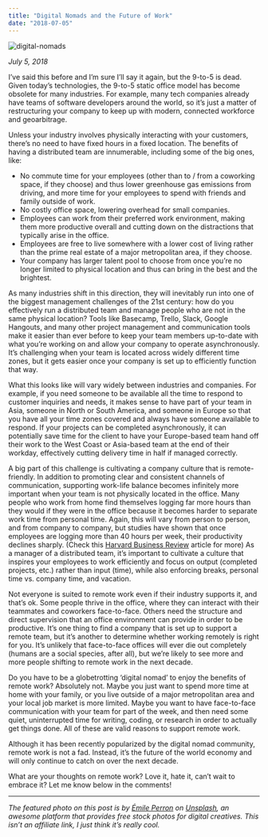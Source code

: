 ```yaml
---
title: "Digital Nomads and the Future of Work"
date: "2018-07-05"
---
```


![digital-nomads](https://images.unsplash.com/photo-1484417894907-623942c8ee29?ixlib=rb-0.3.5&ixid=eyJhcHBfaWQiOjEyMDd9&s=3f1d38bbdda690e28a81673c06325075&auto=format&fit=crop&w=1489&q=80)

_July 5, 2018_

I’ve said this before and I’m sure I’ll say it again, but the 9-to-5 is dead. Given today’s technologies, the 9-to-5 static office model has become obsolete for many industries. For example, many tech companies already have teams of software developers around the world, so it’s just a matter of restructuring your company to keep up with modern, connected workforce and geoarbitrage.

Unless your industry involves physically interacting with your customers, there’s no need to have fixed hours in a fixed location. The benefits of having a distributed team are innumerable, including some of the big ones, like:

* No commute time for your employees (other than to / from a coworking space, if they choose) and thus lower greenhouse gas emissions from driving, and more time for your employees to spend with friends and family outside of work.
* No costly office space, lowering overhead for small companies.
* Employees can work from their preferred work environment, making them more productive overall and cutting down on the distractions that typically arise in the office.
* Employees are free to live somewhere with a lower cost of living rather than the prime real estate of a major metropolitan area, if they choose.
* Your company has larger talent pool to choose from once you’re no longer limited to physical location and thus can bring in the best and the brightest.

As many industries shift in this direction, they will inevitably run into one of the biggest management challenges of the 21st century: how do you effectively run a distributed team and manage people who are not in the same physical location? Tools like Basecamp, Trello, Slack, Google Hangouts, and many other project management and communication tools make it easier than ever before to keep your team members up-to-date with what you’re working on and allow your company to operate asynchronously. It’s challenging when your team is located across widely different time zones, but it gets easier once your company is set up to efficiently function that way.

What this looks like will vary widely between industries and companies. For example, if you need someone to be available all the time to respond to customer inquiries and needs, it makes sense to have part of your team in Asia, someone in North or South America, and someone in Europe so that you have all your time zones covered and always have someone available to respond. If your projects can be completed asynchronously, it can potentially save time for the client to have your Europe-based team hand off their work to the West Coast or Asia-based team at the end of their workday, effectively cutting delivery time in half if managed correctly.

A big part of this challenge is cultivating a company culture that is remote-friendly. In addition to promoting clear and consistent channels of communication, supporting work-life balance becomes infinitely more important when your team is not physically located in the office. Many people who work from home find themselves logging far more hours than they would if they were in the office because it becomes harder to separate work time from personal time. Again, this will vary from person to person, and from company to company, but studies have shown that once employees are logging more than 40 hours per week, their productivity declines sharply. (Check this [Harvard Business Review](https://hbr.org/2015/08/the-research-is-clear-long-hours-backfire-for-people-and-for-companies) article for more) As a manager of a distributed team, it’s important to cultivate a culture that inspires your employees to work efficiently and focus on output (completed projects, etc.) rather than input (time), while also enforcing breaks, personal time vs. company time, and vacation.

Not everyone is suited to remote work even if their industry supports it, and that’s ok. Some people thrive in the office, where they can interact with their teammates and coworkers face-to-face. Others need the structure and direct supervision that an office environment can provide in order to be productive. It’s one thing to find a company that is set up to support a remote team, but it’s another to determine whether working remotely is right for you. It’s unlikely that face-to-face offices will ever die out completely (humans are a social species, after all), but we’re likely to see more and more people shifting to remote work in the next decade.

Do you have to be a globetrotting ‘digital nomad’ to enjoy the benefits of remote work? Absolutely not. Maybe you just want to spend more time at home with your family, or you live outside of a major metropolitan area and your local job market is more limited. Maybe you want to have face-to-face communication with your team for part of the week, and then need some quiet, uninterrupted time for writing, coding, or research in order to actually get things done. All of these are valid reasons to support remote work.

Although it has been recently popularized by the digital nomad community, remote work is not a fad. Instead, it’s the future of the world economy and will only continue to catch on over the next decade.



What are your thoughts on remote work? Love it, hate it, can’t wait to embrace it? Let me know below in the comments!



---
*The featured photo on this post is by [Émile Perron](https://unsplash.com/photos/xrVDYZRGdw4?utm_source=unsplash&utm_medium=referral&utm_content=creditCopyText) on [Unsplash](https://unsplash.com/?utm_source=unsplash&utm_medium=referral&utm_content=creditCopyText), an awesome platform that provides free stock photos for digital creatives. This isn’t an affiliate link, I just think it’s really cool.*
